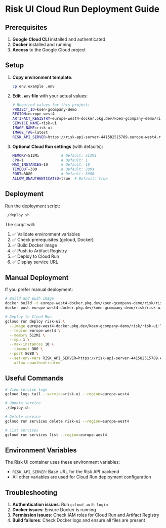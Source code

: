 # Risk UI Cloud Run Deployment Guide

## Prerequisites

1. **Google Cloud CLI** installed and authenticated
2. **Docker** installed and running
3. **Access** to the Google Cloud project

## Setup

1. **Copy environment template:**
   ```bash
   cp env.example .env
   ```

2. **Edit `.env` file** with your actual values:
   ```bash
   # Required values for this project:
   PROJECT_ID=koen-gcompany-demo
   REGION=europe-west4
   ARTIFACT_REGISTRY=europe-west4-docker.pkg.dev/koen-gcompany-demo/risk
   SERVICE_NAME=risk-ui
   IMAGE_NAME=risk-ui
   IMAGE_TAG=latest
   RISK_API_SERVER=https://risk-api-server-441582515789.europe-west4.run.app
   ```

3. **Optional Cloud Run settings** (with defaults):
   ```bash
   MEMORY=512Mi          # Default: 512Mi
   CPU=1                 # Default: 1
   MAX_INSTANCES=10      # Default: 10
   TIMEOUT=300           # Default: 300s
   PORT=8080             # Default: 8080
   ALLOW_UNAUTHENTICATED=true  # Default: true
   ```

## Deployment

Run the deployment script:
```bash
./deploy.sh
```

The script will:
1. ✅ Validate environment variables
2. ✅ Check prerequisites (gcloud, Docker)
3. ✅ Build Docker image
4. ✅ Push to Artifact Registry
5. ✅ Deploy to Cloud Run
6. ✅ Display service URL

## Manual Deployment

If you prefer manual deployment:

```bash
# Build and push image
docker build -t europe-west4-docker.pkg.dev/koen-gcompany-demo/risk/risk-ui:latest .
docker push europe-west4-docker.pkg.dev/koen-gcompany-demo/risk/risk-ui:latest

# Deploy to Cloud Run
gcloud run deploy risk-ui \
  --image europe-west4-docker.pkg.dev/koen-gcompany-demo/risk/risk-ui:latest \
  --region europe-west4 \
  --memory 512Mi \
  --cpu 1 \
  --max-instances 10 \
  --timeout 300 \
  --port 8080 \
  --set-env-vars RISK_API_SERVER=https://risk-api-server-441582515789.europe-west4.run.app \
  --allow-unauthenticated
```

## Useful Commands

```bash
# View service logs
gcloud logs tail --service=risk-ui --region=europe-west4

# Update service
./deploy.sh

# Delete service
gcloud run services delete risk-ui --region=europe-west4

# List services
gcloud run services list --region=europe-west4
```

## Environment Variables

The Risk UI container uses these environment variables:

- `RISK_API_SERVER`: Base URL for the Risk API backend
- All other variables are used for Cloud Run deployment configuration

## Troubleshooting

1. **Authentication issues**: Run `gcloud auth login`
2. **Docker issues**: Ensure Docker is running
3. **Permission issues**: Check IAM roles for Cloud Run and Artifact Registry
4. **Build failures**: Check Docker logs and ensure all files are present 